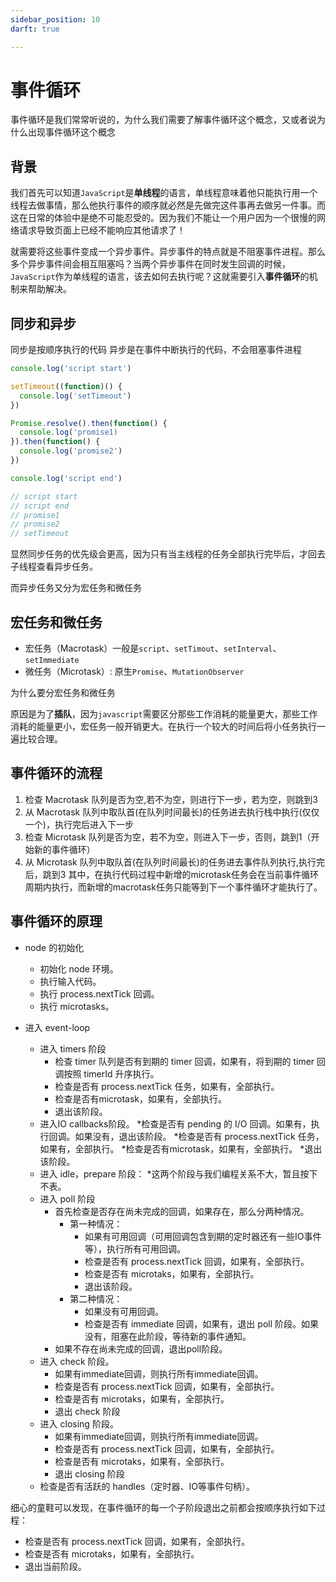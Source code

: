 ```yaml
---
sidebar_position: 10
darft: true

---
```


# 事件循环

事件循环是我们常常听说的，为什么我们需要了解事件循环这个概念，又或者说为什么出现事件循环这个概念

## 背景

我们首先可以知道```JavaScript```是**单线程**的语言，单线程意味着他只能执行用一个线程去做事情，那么他执行事件的顺序就必然是先做完这件事再去做另一件事。而这在日常的体验中是绝不可能忍受的。因为我们不能让一个用户因为一个很慢的网络请求导致页面上已经不能响应其他请求了！

就需要将这些事件变成一个异步事件。异步事件的特点就是不阻塞事件进程。那么多个异步事件间会相互阻塞吗？当两个异步事件在同时发生回调的时候，```JavaScript```作为单线程的语言，该去如何去执行呢？这就需要引入**事件循环**的机制来帮助解决。

## 同步和异步

同步是按顺序执行的代码
异步是在事件中断执行的代码，不会阻塞事件进程

```js
console.log('script start')

setTimeout((function)() {
  console.log('setTimeout')
})

Promise.resolve().then(function() {
  console.log('promise1)
}).then(function() {
  console.log('promise2')
})

console.log('script end')

// script start
// script end
// promise1
// promise2
// setTimeout
```

显然同步任务的优先级会更高，因为只有当主线程的任务全部执行完毕后，才回去子线程查看异步任务。

而异步任务又分为宏任务和微任务

## 宏任务和微任务

* 宏任务（Macrotask）一般是```script```、```setTimout```、```setInterval```、```setImmediate```
* 微任务（Microtask）: 原生```Promise```、```MutationObserver```

为什么要分宏任务和微任务

原因是为了**插队**，因为```javascript```需要区分那些工作消耗的能量更大，那些工作消耗的能量更小，宏任务一般开销更大。在执行一个较大的时间后将小任务执行一遍比较合理。

## 事件循环的流程

1. 检查 Macrotask 队列是否为空,若不为空，则进行下一步，若为空，则跳到3
2. 从 Macrotask 队列中取队首(在队列时间最长)的任务进去执行栈中执行(仅仅一个)，执行完后进入下一步
3. 检查 Microtask 队列是否为空，若不为空，则进入下一步，否则，跳到1（开始新的事件循环）
4. 从 Microtask 队列中取队首(在队列时间最长)的任务进去事件队列执行,执行完后，跳到3 其中，在执行代码过程中新增的microtask任务会在当前事件循环周期内执行，而新增的macrotask任务只能等到下一个事件循环才能执行了。

## 事件循环的原理

* node 的初始化
  * 初始化 node 环境。
  * 执行输入代码。
  * 执行 process.nextTick 回调。
  * 执行 microtasks。


* 进入 event-loop
  * 进入 timers 阶段
    * 检查 timer 队列是否有到期的 timer 回调，如果有，将到期的 timer 回调按照 timerId 升序执行。
    * 检查是否有 process.nextTick 任务，如果有，全部执行。
    * 检查是否有microtask，如果有，全部执行。
    * 退出该阶段。
  * 进入IO callbacks阶段。
    *检查是否有 pending 的 I/O 回调。如果有，执行回调。如果没有，退出该阶段。
    *检查是否有 process.nextTick 任务，如果有，全部执行。
    *检查是否有microtask，如果有，全部执行。
    *退出该阶段。
  * 进入 idle，prepare 阶段：
    *这两个阶段与我们编程关系不大，暂且按下不表。
  * 进入 poll 阶段
    * 首先检查是否存在尚未完成的回调，如果存在，那么分两种情况。
      * 第一种情况：
        * 如果有可用回调（可用回调包含到期的定时器还有一些IO事件等），执行所有可用回调。
        * 检查是否有 process.nextTick 回调，如果有，全部执行。
        * 检查是否有 microtaks，如果有，全部执行。
        * 退出该阶段。
      * 第二种情况：
        * 如果没有可用回调。
        * 检查是否有 immediate 回调，如果有，退出 poll 阶段。如果没有，阻塞在此阶段，等待新的事件通知。
    * 如果不存在尚未完成的回调，退出poll阶段。
  * 进入 check 阶段。
    * 如果有immediate回调，则执行所有immediate回调。
    * 检查是否有 process.nextTick 回调，如果有，全部执行。
    * 检查是否有 microtaks，如果有，全部执行。
    * 退出 check 阶段
  * 进入 closing 阶段。
    * 如果有immediate回调，则执行所有immediate回调。
    * 检查是否有 process.nextTick 回调，如果有，全部执行。
    * 检查是否有 microtaks，如果有，全部执行。
    * 退出 closing 阶段
  * 检查是否有活跃的 handles（定时器、IO等事件句柄）。

细心的童鞋可以发现，在事件循环的每一个子阶段退出之前都会按顺序执行如下过程：
  * 检查是否有 process.nextTick 回调，如果有，全部执行。
  * 检查是否有 microtaks，如果有，全部执行。
  * 退出当前阶段。


